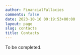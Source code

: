 ```yaml
---
author: FinancialFallacies
comments: false
date: 2023-10-16 09:19:53+00:00
layout: page
slug: contacts
title: Contacts
---
```


To be completed.